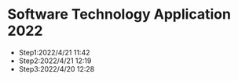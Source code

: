 # Software Technology Application 2022
- Step1:2022/4/21 11:42
- Step2:2022/4/21 12:19
- Step3:2022/4/20 12:28